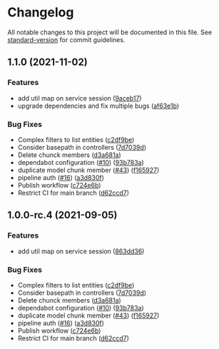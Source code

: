 # Changelog

All notable changes to this project will be documented in this file. See [standard-version](https://github.com/conventional-changelog/standard-version) for commit guidelines.

## 1.1.0 (2021-11-02)


### Features

* add util map on service session ([9aceb17](https://github.com/Herber230/entifix-ts-backend/commit/9aceb1780ec923c07f73d17d16166d738f78c360))
* upgrade dependencies and fix multiple bugs ([af63e1b](https://github.com/Herber230/entifix-ts-backend/commit/af63e1b9797fc7e269c26d864f11a992c3436496))


### Bug Fixes

* Complex filters to list entities ([c2df9be](https://github.com/Herber230/entifix-ts-backend/commit/c2df9beb4f7d07593c78639b73200885dbdad3da))
* Consider basepath in controllers ([7d7039d](https://github.com/Herber230/entifix-ts-backend/commit/7d7039d1dd756b4bcd5f3588a34a5f3e4d7f6597))
* Delete chunck members ([d3a681a](https://github.com/Herber230/entifix-ts-backend/commit/d3a681ab5f3d45a7c45292a2390e1d5a7d4ab9af))
* dependabot configuration ([#10](https://github.com/Herber230/entifix-ts-backend/issues/10)) ([93b783a](https://github.com/Herber230/entifix-ts-backend/commit/93b783a2200b24415817ae95d591c14a6b34d8b3))
* duplicate model chunk member ([#43](https://github.com/Herber230/entifix-ts-backend/issues/43)) ([f165927](https://github.com/Herber230/entifix-ts-backend/commit/f165927e107ba9ab7489f7ad3feb28b32f69752c))
* pipeline auth ([#16](https://github.com/Herber230/entifix-ts-backend/issues/16)) ([a3d830f](https://github.com/Herber230/entifix-ts-backend/commit/a3d830f8b514cc9a2cded0fc043195a5f1ed3b77))
* Publish workflow ([c724e6b](https://github.com/Herber230/entifix-ts-backend/commit/c724e6b768c65a33d139ae0f45a1037b8f836bfe))
* Restrict CI for main branch ([d62ccd7](https://github.com/Herber230/entifix-ts-backend/commit/d62ccd758a23246658c4ecec988eec9b922ef3a8))

## 1.0.0-rc.4 (2021-09-05)


### Features

* add util map on service session ([863dd36](https://github.com/Herber230/entifix-ts-backend/commit/863dd3600316c258ed28e4e11df4bf66865e21c6))


### Bug Fixes

* Complex filters to list entities ([c2df9be](https://github.com/Herber230/entifix-ts-backend/commit/c2df9beb4f7d07593c78639b73200885dbdad3da))
* Consider basepath in controllers ([7d7039d](https://github.com/Herber230/entifix-ts-backend/commit/7d7039d1dd756b4bcd5f3588a34a5f3e4d7f6597))
* Delete chunck members ([d3a681a](https://github.com/Herber230/entifix-ts-backend/commit/d3a681ab5f3d45a7c45292a2390e1d5a7d4ab9af))
* dependabot configuration ([#10](https://github.com/Herber230/entifix-ts-backend/issues/10)) ([93b783a](https://github.com/Herber230/entifix-ts-backend/commit/93b783a2200b24415817ae95d591c14a6b34d8b3))
* duplicate model chunk member ([#43](https://github.com/Herber230/entifix-ts-backend/issues/43)) ([f165927](https://github.com/Herber230/entifix-ts-backend/commit/f165927e107ba9ab7489f7ad3feb28b32f69752c))
* pipeline auth ([#16](https://github.com/Herber230/entifix-ts-backend/issues/16)) ([a3d830f](https://github.com/Herber230/entifix-ts-backend/commit/a3d830f8b514cc9a2cded0fc043195a5f1ed3b77))
* Publish workflow ([c724e6b](https://github.com/Herber230/entifix-ts-backend/commit/c724e6b768c65a33d139ae0f45a1037b8f836bfe))
* Restrict CI for main branch ([d62ccd7](https://github.com/Herber230/entifix-ts-backend/commit/d62ccd758a23246658c4ecec988eec9b922ef3a8))
